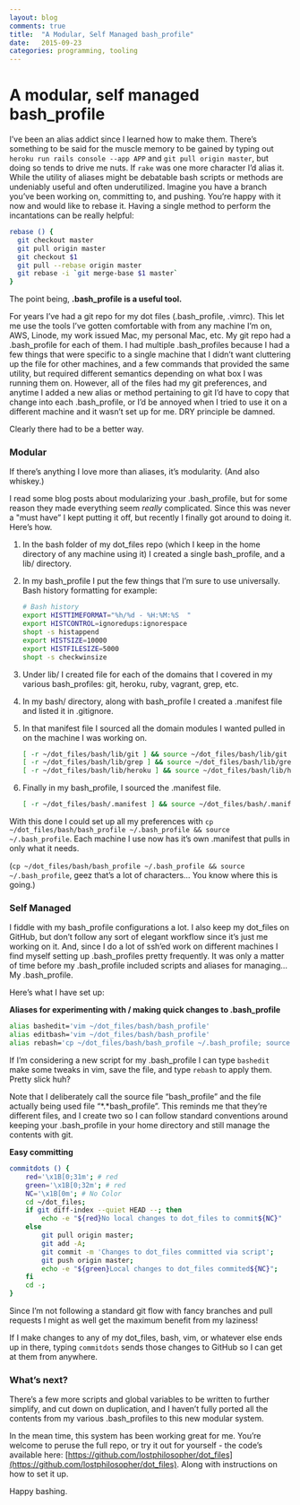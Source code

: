 ```yaml
---
layout: blog
comments: true
title:  "A Modular, Self Managed bash_profile"
date:   2015-09-23
categories: programming, tooling
---
```


# A modular, self managed bash_profile

I’ve been an alias addict since I learned how to make them. There’s something to be said for the muscle memory to be gained by typing out `heroku run rails console --app APP` and `git pull origin master`, but doing so tends to drive me nuts. If `rake` was one more character I’d alias it. While the utility of aliases might be debatable bash scripts or methods are undeniably useful and often underutilized. Imagine you have a branch you’ve been working on, committing to, and pushing. You’re happy with it now and would like to rebase it. Having a single method to perform the incantations can be really helpful:

``` bash
rebase () {
  git checkout master
  git pull origin master
  git checkout $1
  git pull --rebase origin master
  git rebase -i `git merge-base $1 master`
}
```

The point being, **.bash_profile is a useful tool.**

For years I’ve had a git repo for my dot files (.bash_profile, .vimrc). This let me use the tools I’ve gotten comfortable with from any machine I’m on, AWS, Linode, my work issued Mac, my personal Mac, etc. My git repo had a .bash_profile for each of them. I had multiple .bash_profiles because I had a few things that were specific to a single machine that I didn’t want cluttering up the file for other machines, and a few commands that provided the same utility, but required different semantics depending on what box I was running them on. However, all of the files had my git preferences, and anytime I added a new alias or method pertaining to git I’d have to copy that change into each .bash_profile, or I’d be annoyed when I tried to use it on a different machine and it wasn’t set up for me. DRY principle be damned.

Clearly there had to be a better way.

### Modular

If there’s anything I love more than aliases, it’s modularity. (And also whiskey.)

I read some blog posts about modularizing your .bash_profile, but for some reason they made everything seem _really_ complicated. Since this was never a "must have” I kept putting it off, but recently I finally got around to doing it. Here’s how.

1. In the bash folder of my dot_files repo (which I keep in the home directory of any machine using it) I created a single bash_profile, and a lib/ directory.

2. In my bash_profile I put the few things that I’m sure to use universally. Bash history formatting for example:

   ``` bash
   # Bash history
   export HISTTIMEFORMAT="%h/%d - %H:%M:%S  "
   export HISTCONTROL=ignoredups:ignorespace
   shopt -s histappend
   export HISTSIZE=10000
   export HISTFILESIZE=5000
   shopt -s checkwinsize
   ```

3. Under lib/ I created file for each of the domains that I covered in my various bash_profiles: git, heroku, ruby, vagrant, grep, etc.

4. In my bash/ directory, along with bash_profile I created a .manifest file and listed it in .gitignore.

5. In that manifest file I sourced all the domain modules I wanted pulled in on the machine I was working on.

   ``` bash
   [ -r ~/dot_files/bash/lib/git ] && source ~/dot_files/bash/lib/git
   [ -r ~/dot_files/bash/lib/grep ] && source ~/dot_files/bash/lib/grep
   [ -r ~/dot_files/bash/lib/heroku ] && source ~/dot_files/bash/lib/heroku
   ```

6. Finally in my bash_profile, I sourced the .manifest file.

   ``` bash
   [ -r ~/dot_files/bash/.manifest ] && source ~/dot_files/bash/.manifest
   ```

With this done I could set up all my preferences with `cp ~/dot_files/bash/bash_profile ~/.bash_profile && source ~/.bash_profile`. Each machine I use now has it’s own .manifest that pulls in only what it needs.

(`cp ~/dot_files/bash/bash_profile ~/.bash_profile && source ~/.bash_profile`, geez that’s a lot of characters… You know where this is going.)

### Self Managed

I fiddle with my bash_profile configurations a lot. I also keep my dot_files on GitHub, but don’t follow any sort of elegant workflow since it’s just me working on it. And, since I do a lot of ssh’ed work on different machines I find myself setting up .bash_profiles pretty frequently. It was only a matter of time before my .bash_profile included scripts and aliases for managing… My .bash_profile.

Here’s what I have set up:

**Aliases for experimenting with / making quick changes to .bash_profile**

``` bash
alias bashedit='vim ~/dot_files/bash/bash_profile'
alias editbash='vim ~/dot_files/bash/bash_profile'
alias rebash='cp ~/dot_files/bash/bash_profile ~/.bash_profile; source ~/.bash_profile'
```

If I’m considering a new script for my .bash_profile I can type `bashedit` make some tweaks in vim, save the file, and type `rebash` to apply them. Pretty slick huh?

Note that I deliberately call the source file “bash_profile” and the file actually being used file “*.*bash_profile”. This reminds me that they’re different files, and I create two so I can follow standard conventions around keeping your .bash_profile in your home directory and still manage the contents with git.

**Easy committing**

``` bash
commitdots () {
	red='\x1B[0;31m'; # red
	green='\x1B[0;32m'; # red
	NC='\x1B[0m'; # No Color
	cd ~/dot_files;
	if git diff-index --quiet HEAD --; then
		echo -e "${red}No local changes to dot_files to commit${NC}"
	else
		git pull origin master;
		git add -A;
		git commit -m 'Changes to dot_files committed via script';
		git push origin master;
		echo -e "${green}Local changes to dot_files commited${NC}";
	fi
	cd -;
}
```

Since I’m not following a standard git flow with fancy branches and pull requests I might as well get the maximum benefit from my laziness!

If I make changes to any of my dot_files, bash, vim, or whatever else ends up in there, typing `commitdots` sends those changes to GitHub so I can get at them from anywhere.

### What’s next?

There’s a few more scripts and global variables to be written to further simplify, and cut down on duplication, and I haven’t fully ported all the contents from my various .bash_profiles to this new modular system.

In the mean time, this system has been working great for me. You’re welcome to peruse the full repo, or try it out for yourself - the code’s available here: [https://github.com/lostphilosopher/dot_files](https://github.com/lostphilosopher/dot_files). Along with instructions on how to set it up.

Happy bashing.
